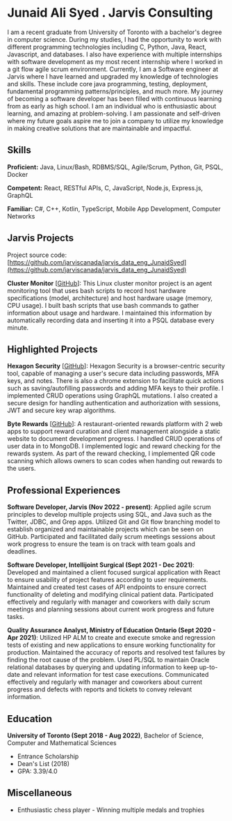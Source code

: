 # Junaid Ali Syed . Jarvis Consulting

I am a recent graduate from University of Toronto with a bachelor's degree in computer science. During my studies, I had the opportunity to work with different programming technologies including C, Python, Java, React, Javascript, and databases. I also have experience with multiple internships with software development as my most recent internship where I worked in a git flow agile scrum environment. Currently, I am a Software engineer at Jarvis where I have learned and upgraded my knowledge of technologies and skills. These include core java programming, testing, deployment, fundamental programming patterns/principles, and much more. My journey of becoming a software developer has been filled with continuous learning from as early as high school. I am an individual who is enthusiastic about learning, and amazing at problem-solving. I am passionate and self-driven where my future goals aspire me to join a company to utilize my knowledge in making creative solutions that are maintainable and impactful.

## Skills

**Proficient:** Java, Linux/Bash, RDBMS/SQL, Agile/Scrum, Python, Git, PSQL, Docker

**Competent:** React, RESTful APIs, C, JavaScript, Node.js, Express.js, GraphQL

**Familiar:** C#, C++, Kotlin, TypeScript, Mobile App Development, Computer Networks

## Jarvis Projects

Project source code: [https://github.com/jarviscanada/jarvis_data_eng_JunaidSyed](https://github.com/jarviscanada/jarvis_data_eng_JunaidSyed)


**Cluster Monitor** [[GitHub](https://github.com/jarviscanada/jarvis_data_eng_JunaidSyed/tree/master/linux_sql)]: This Linux cluster monitor project is an agent monitoring tool that uses bash scripts to record host hardware specifications (model, architecture) and host hardware usage (memory, CPU usage). I built bash scripts that use bash commands to gather information about usage and hardware. I maintained this information by automatically recording data and inserting it into a PSQL database every minute.


## Highlighted Projects
**Hexagon Security** [[GitHub](https://github.com/junaidsyedali/hexagon-security)]: Hexagon Security is a browser-centric security tool, capable of managing a user's secure data including passwords, MFA keys, and notes. There is also a chrome extension to facilitate quick actions such as saving/autofilling passwords and adding MFA keys to their profile. I implemented CRUD operations using GraphQL mutations. I also created a secure design for handling authentication and authorization with sessions, JWT and secure key wrap algorithms.

**Byte Rewards** [[GitHub](https://github.com/junaidsyedali/bytes-rewards)]: A restaurant-oriented rewards platform with 2 web apps to support reward curation and client management alongside a static website to document development progress. I handled CRUD operations of user data in to MongoDB. I implemented logic and reward checking for the rewards system. As part of the reward checking, I implemented QR code scanning which allows owners to scan codes when handing out rewards to the users.


## Professional Experiences

**Software Developer, Jarvis (Nov 2022 - present)**: Applied agile scrum principles to develop multiple projects using SQL, and Java such as the Twitter, JDBC, and Grep apps. Utilized Git and Git flow branching model to establish organized and maintainable projects which can be seen on GitHub. Participated and facilitated daily scrum meetings sessions about work progress to ensure the team is on track with team goals and deadlines.

**Software Developer, Intellijoint Surgical (Sept 2021 - Dec 2021)**: Developed and maintained a client focused surgical application with React to ensure usability of project features according to user requirements. Maintained and created test cases of API endpoints to ensure correct functionality of deleting and modifying clinical patient data. Participated effectively and regularly with manager and coworkers with daily scrum meetings and planning sessions about current work progress and future tasks.

**Quality Assurance Analyst, Ministry of Education Ontario (Sept 2020 - Apr 2021)**: Utilized HP ALM to create and execute smoke and regression tests of existing and new applications to ensure working functionality for production. Maintained the accuracy of reports and resolved test failures by finding the root cause of the problem. Used PL/SQL to maintain Oracle relational databases by querying and updating information to keep up-to-date and relevant information for test case executions. Communicated effectively and regularly with manager and coworkers about current progress and defects with reports and tickets to convey relevant information.


## Education
**University of Toronto (Sept 2018 - Aug 2022)**, Bachelor of Science, Computer and Mathematical Sciences
- Entrance Scholarship
- Dean's List (2018)
- GPA: 3.39/4.0


## Miscellaneous
- Enthusiastic chess player - Winning multiple medals and trophies